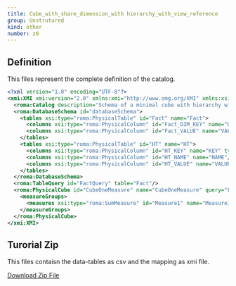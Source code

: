 ```yaml
---
title: Cube_with_share_dimension_with hierarchy_with_view_reference
group: Unstrutured
kind: other
number: z0
---
```





## Definition

This files represent the complete definition of the catalog.

```xml
<?xml version="1.0" encoding="UTF-8"?>
<xmi:XMI xmi:version="2.0" xmlns:xmi="http://www.omg.org/XMI" xmlns:xsi="http://www.w3.org/2001/XMLSchema-instance" xmlns:roma="https://www.daanse.org/spec/org.eclipse.daanse.rolap.mapping">
  <roma:Catalog description="Schema of a minimal cube with hierarchy with view reference" name="Cube_with_share_dimension_with hierarchy_with_view_reference" cubes="CubeOneMeasure" dbschemas="databaseSchema"/>
  <roma:DatabaseSchema id="databaseSchema">
    <tables xsi:type="roma:PhysicalTable" id="Fact" name="Fact">
      <columns xsi:type="roma:PhysicalColumn" id="Fact_DIM_KEY" name="DIM_KEY"/>
      <columns xsi:type="roma:PhysicalColumn" id="Fact_VALUE" name="VALUE" type="Integer"/>
    </tables>
    <tables xsi:type="roma:PhysicalTable" id="HT" name="HT">
      <columns xsi:type="roma:PhysicalColumn" id="HT_KEY" name="KEY" type="Integer"/>
      <columns xsi:type="roma:PhysicalColumn" id="HT_NAME" name="NAME"/>
      <columns xsi:type="roma:PhysicalColumn" id="HT_VALUE" name="VALUE" type="Integer"/>
    </tables>
  </roma:DatabaseSchema>
  <roma:TableQuery id="FactQuery" table="Fact"/>
  <roma:PhysicalCube id="CubeOneMeasure" name="CubeOneMeasure" query="FactQuery">
    <measureGroups>
      <measures xsi:type="roma:SumMeasure" id="Measure1" name="Measure1" column="Fact_VALUE"/>
    </measureGroups>
  </roma:PhysicalCube>
</xmi:XMI>

```



## Turorial Zip
This files contaisn the data-tables as csv and the mapping as xmi file.

<a href="./zip/tutorial.hierarchywithview.zip" download>Download Zip File</a>
